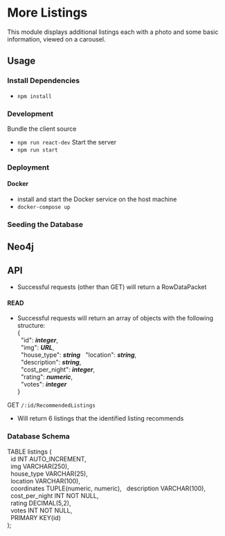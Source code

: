 # More Listings
This module displays additional listings each with a photo and
some basic information, viewed on a carousel.

## Usage

### Install Dependencies
- `npm install`

### Development
Bundle the client source
- `npm run react-dev`
Start the server
- `npm run start`

### Deployment
#### Docker
- install and start the Docker service on the host machine
- `docker-compose up`

### Seeding the Database
**Neo4j**
- 

## API
- Successful requests (other than GET) will return a RowDataPacket

#### READ
- Successful requests will return an array of objects with the following structure:  
{  
&nbsp;&nbsp;"id": **_integer_**,  
&nbsp;&nbsp;"img": **_URL_**,  
&nbsp;&nbsp;"house_type": **_string_**
&nbsp;&nbsp;"location": **_string_**,  
&nbsp;&nbsp;"description": **_string_**,  
&nbsp;&nbsp;"cost_per_night": **_integer_**,  
&nbsp;&nbsp;"rating": **_numeric_**,  
&nbsp;&nbsp;"votes": **_integer_**  
}

GET `/:id/RecommendedListings`
- Will return 6 listings that the identified listing recommends

### Database Schema

TABLE listings (  
&nbsp;&nbsp;id                INT AUTO_INCREMENT,  
&nbsp;&nbsp;img               VARCHAR(250),  
&nbsp;&nbsp;house_type        VARCHAR(25),  
&nbsp;&nbsp;location          VARCHAR(100),  
&nbsp;&nbsp;coordinates       TUPLE(numeric, numeric),
&nbsp;&nbsp;description       VARCHAR(100),  
&nbsp;&nbsp;cost_per_night    INT NOT NULL,  
&nbsp;&nbsp;rating            DECIMAL(5,2),  
&nbsp;&nbsp;votes             INT NOT NULL,  
&nbsp;&nbsp;PRIMARY KEY(id)  
);
